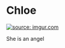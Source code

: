 <!DOCTYPE html>

<html>
<body>

<h1> Chloe </h1>

<a href="https://imgur.com/7HpCkbX"><img src="https://i.imgur.com/7HpCkbXb.jpg" title="source: imgur.com" /></a>

<p> She is an angel </p>


</body>
</html>
